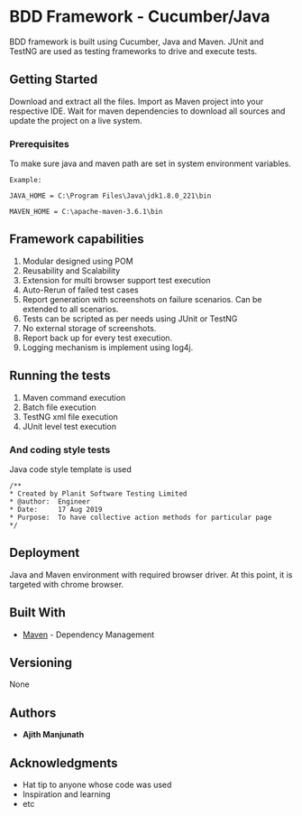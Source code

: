 # BDD Framework - Cucumber/Java

BDD framework is built using Cucumber, Java and Maven. JUnit and TestNG are used as testing frameworks to drive and execute tests.

## Getting Started

Download and extract all the files. Import as Maven project into your respective IDE. Wait for maven dependencies to download all sources and update the project on a live system.

### Prerequisites

To make sure java and maven path are set in system environment variables.

```
Example:

JAVA_HOME = C:\Program Files\Java\jdk1.8.0_221\bin

MAVEN_HOME = C:\apache-maven-3.6.1\bin
```

## Framework capabilities

1. Modular designed using POM
2. Reusability and Scalability
3. Extension for multi browser support test execution
4. Auto-Rerun of failed test cases
5. Report generation with screenshots on failure scenarios. Can be extended to all scenarios.
6. Tests can be scripted as per needs using JUnit or TestNG 
7. No external storage of screenshots.
8. Report back up for every test execution.
9. Logging mechanism is implement using log4j.

## Running the tests

1. Maven command execution
2. Batch file execution
3. TestNG xml file execution
4. JUnit level test execution

### And coding style tests

Java code style template is used

```
/**
* Created by Planit Software Testing Limited
* @author:	Engineer 
* Date:		17 Aug 2019
* Purpose:	To have collective action methods for particular page
*/
```

## Deployment

Java and Maven environment with required browser driver. At this point, it is targeted with chrome browser.

## Built With

* [Maven](https://maven.apache.org/) - Dependency Management

## Versioning

None

## Authors

* **Ajith Manjunath**

## Acknowledgments

* Hat tip to anyone whose code was used
* Inspiration and learning
* etc

